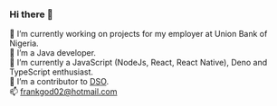 ### Hi there 👋
🔭  I’m currently working on projects for my employer at Union Bank of Nigeria. <br />
🔭  I’m a Java developer. <br />
🌱  I’m currently a JavaScript (NodeJs, React, React Native), Deno and TypeScript enthusiast. <br />
🔭  I’m a contributor to [DSO](https://github.com/manyuanrong/dso). <br />
 📫  frankgod02@hotmail.com
 
 
<!--
**tksilicon/tksilicon** is a ✨ _special_ ✨ repository because its `README.md` (this file) appears on your GitHub profile.

Here are some ideas to get you started:

🔭 I’m currently working on projects for my employr at Union Bank of Nigeria
🔭 I’m a collaborator on [DSO!](https://github.com/manyuanrong/dso). 
🌱 I’m currently learning JavaScript and its frameworks
 📫 frankgod02@hotmail.com
 
- 👯 I’m looking to collaborate on ...
- 🤔 I’m looking for help with ...
- 💬 Ask me about ...
- 😄 Pronouns: ...
- ⚡ Fun fact: ...
-->
